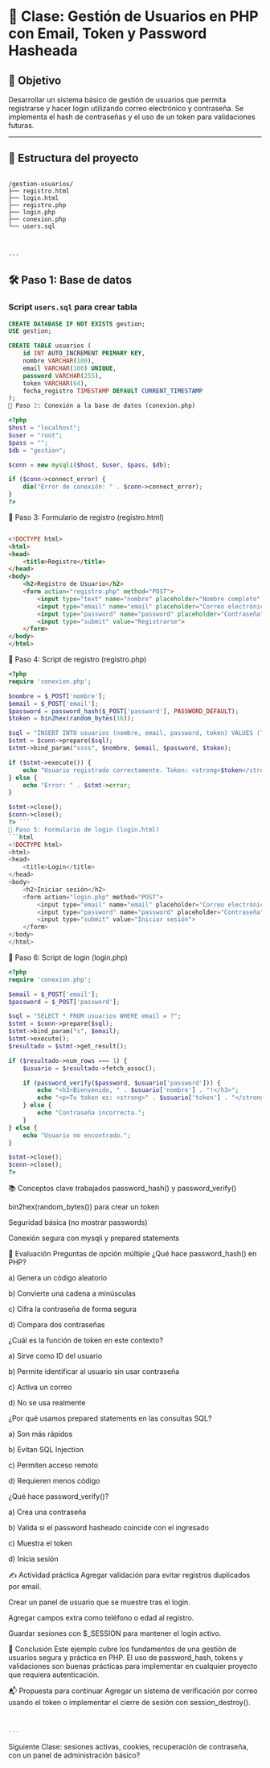 ﻿# 👤 Clase: Gestión de Usuarios en PHP con Email, Token y Password Hasheada

## 🎯 Objetivo
Desarrollar un sistema básico de gestión de usuarios que permita registrarse y hacer login utilizando correo electrónico y contraseña. Se implementa el hash de contraseñas y el uso de un token para validaciones futuras.

---

## 🧩 Estructura del proyecto
```plaintext

/gestion-usuarios/ 
├── registro.html 
├── login.html 
├── registro.php 
├── login.php 
├── conexion.php
└── users.sql



---
```


## 🛠️ Paso 1: Base de datos

### Script `users.sql` para crear tabla

```sql
CREATE DATABASE IF NOT EXISTS gestion;
USE gestion;

CREATE TABLE usuarios (
    id INT AUTO_INCREMENT PRIMARY KEY,
    nombre VARCHAR(100),
    email VARCHAR(100) UNIQUE,
    password VARCHAR(255),
    token VARCHAR(64),
    fecha_registro TIMESTAMP DEFAULT CURRENT_TIMESTAMP
);
🔌 Paso 2: Conexión a la base de datos (conexion.php)
```
```php
<?php
$host = "localhost";
$user = "root";
$pass = "";
$db = "gestion";

$conn = new mysqli($host, $user, $pass, $db);

if ($conn->connect_error) {
    die("Error de conexión: " . $conn->connect_error);
}
?>
```
📄 Paso 3: Formulario de registro (registro.html)
```html

<!DOCTYPE html>
<html>
<head>
    <title>Registro</title>
</head>
<body>
    <h2>Registro de Usuario</h2>
    <form action="registro.php" method="POST">
        <input type="text" name="nombre" placeholder="Nombre completo" required><br><br>
        <input type="email" name="email" placeholder="Correo electrónico" required><br><br>
        <input type="password" name="password" placeholder="Contraseña" required><br><br>
        <input type="submit" value="Registrarse">
    </form>
</body>
</html>
```
🧠 Paso 4: Script de registro (registro.php)
```php
<?php
require 'conexion.php';

$nombre = $_POST['nombre'];
$email = $_POST['email'];
$password = password_hash($_POST['password'], PASSWORD_DEFAULT);
$token = bin2hex(random_bytes(16));

$sql = "INSERT INTO usuarios (nombre, email, password, token) VALUES (?, ?, ?, ?)";
$stmt = $conn->prepare($sql);
$stmt->bind_param("ssss", $nombre, $email, $password, $token);

if ($stmt->execute()) {
    echo "Usuario registrado correctamente. Token: <strong>$token</strong>";
} else {
    echo "Error: " . $stmt->error;
}

$stmt->close();
$conn->close();
?> ```
📄 Paso 5: Formulario de login (login.html)
```html
<!DOCTYPE html>
<html>
<head>
    <title>Login</title>
</head>
<body>
    <h2>Iniciar sesión</h2>
    <form action="login.php" method="POST">
        <input type="email" name="email" placeholder="Correo electrónico" required><br><br>
        <input type="password" name="password" placeholder="Contraseña" required><br><br>
        <input type="submit" value="Iniciar sesión">
    </form>
</body>
</html>
```
🧠 Paso 6: Script de login (login.php)
```php
<?php
require 'conexion.php';

$email = $_POST['email'];
$password = $_POST['password'];

$sql = "SELECT * FROM usuarios WHERE email = ?";
$stmt = $conn->prepare($sql);
$stmt->bind_param("s", $email);
$stmt->execute();
$resultado = $stmt->get_result();

if ($resultado->num_rows === 1) {
    $usuario = $resultado->fetch_assoc();

    if (password_verify($password, $usuario['password'])) {
        echo "<h3>Bienvenido, " . $usuario['nombre'] . "!</h3>";
        echo "<p>Tu token es: <strong>" . $usuario['token'] . "</strong></p>";
    } else {
        echo "Contraseña incorrecta.";
    }
} else {
    echo "Usuario no encontrado.";
}

$stmt->close();
$conn->close();
?>
```
📚 Conceptos clave trabajados
password_hash() y password_verify()

bin2hex(random_bytes()) para crear un token

Seguridad básica (no mostrar passwords)

Conexión segura con mysqli y prepared statements

🧪 Evaluación
Preguntas de opción múltiple
¿Qué hace password_hash() en PHP?

a) Genera un código aleatorio

b) Convierte una cadena a minúsculas

c) Cifra la contraseña de forma segura 

d) Compara dos contraseñas

¿Cuál es la función de token en este contexto?

a) Sirve como ID del usuario

b) Permite identificar al usuario sin usar contraseña 

c) Activa un correo

d) No se usa realmente

¿Por qué usamos prepared statements en las consultas SQL?

a) Son más rápidos

b) Evitan SQL Injection 

c) Permiten acceso remoto

d) Requieren menos código

¿Qué hace password_verify()?

a) Crea una contraseña

b) Valida si el password hasheado coincide con el ingresado 

c) Muestra el token

d) Inicia sesión

✍️ Actividad práctica
Agregar validación para evitar registros duplicados por email.

Crear un panel de usuario que se muestre tras el login.

Agregar campos extra como teléfono o edad al registro.

Guardar sesiones con $_SESSION para mantener el login activo.

📌 Conclusión
Este ejemplo cubre los fundamentos de una gestión de usuarios segura y práctica en PHP. El uso de password_hash, tokens y validaciones son buenas prácticas para implementar en cualquier proyecto que requiera autenticación.

📬 Propuesta para continuar
Agregar un sistema de verificación por correo usando el token o implementar el cierre de sesión con session_destroy().

```yaml


---
```
Siguiente Clase: sesiones activas, cookies, recuperación de contraseña, con un panel de administración básico?







